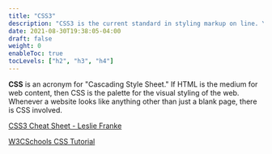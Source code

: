 ```yaml
---
title: "CSS3"
description: "CSS3 is the current standard in styling markup on line. You can't make pretty things on the Internet without it."
date: 2021-08-30T19:38:05-04:00
draft: false
weight: 0
enableToc: true
tocLevels: ["h2", "h3", "h4"]
---
```


**CSS** is an acronym for "Cascading Style Sheet."
If HTML is the medium for web content, then CSS is the palette for the visual styling of the web.
Whenever a website looks like anything other than just a blank page, there is CSS involved.

<a href="http://lesliefranke.com/sandbox/ref/csscheatsheet.pdf" target="_blank">CSS3 Cheat Sheet - Leslie Franke</a>

<a href="http://www.w3schools.com/css/default.asp" target="_blank">W3CSchools CSS Tutorial</a>
